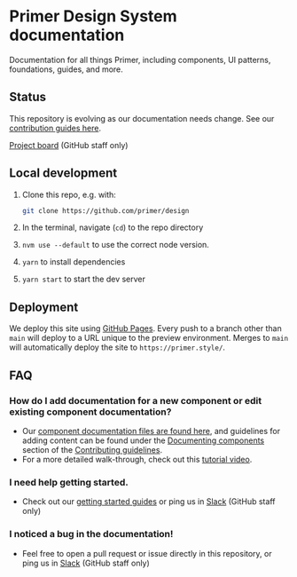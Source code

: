 # Primer Design System documentation

Documentation for all things Primer, including components, UI patterns, foundations, guides, and more.

## Status

This repository is evolving as our documentation needs change. See our [contribution guides here](https://primer.style/guides/contribute/documentation).

[Project board](https://github.com/orgs/github/projects/4503/views/16) (GitHub staff only)

## Local development

1. Clone this repo, e.g. with:

   ```sh
   git clone https://github.com/primer/design
   ```

2. In the terminal, navigate (`cd`) to the repo directory
3. `nvm use --default` to use the correct node version.
4. `yarn` to install dependencies
5. `yarn start` to start the dev server


## Deployment

We deploy this site using [GitHub Pages](https://pages.github.com/). Every push to a branch other than `main` will deploy to a URL unique to the preview environment. Merges to `main` will automatically deploy the site to `https://primer.style/`.

## FAQ

### How do I add documentation for a new component or edit existing component documentation?
- Our [component documentation files are found here](https://github.com/primer/design/tree/main/content/components), and guidelines for adding content can be found under the [Documenting components](https://primer.style/guides/contribute/documentation#documenting-components) section of the [Contributing guidelines]((https://primer.style/guides/contribute/documentation)).
- For a more detailed walk-through, check out this [tutorial video](https://www.loom.com/share/ac56f610076f41878d0351b4a1c44a6b?sid=1bd5a46d-a7ea-4e0d-bb08-ed9e8c8bfe12).

### I need help getting started.
- Check out our [getting started guides](https://primer.style/guides) or ping us in [Slack](https://github.slack.com/archives/CSGAVNZ19) (GitHub staff only)

### I noticed a bug in the documentation!
- Feel free to open a pull request or issue directly in this repository, or ping us in [Slack](https://github.slack.com/archives/CSGAVNZ19) (GitHub staff only)
